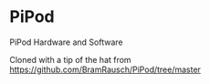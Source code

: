 # PiPod
PiPod Hardware and Software

Cloned with a tip of the hat from https://github.com/BramRausch/PiPod/tree/master
